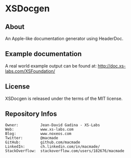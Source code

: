 XSDocgen
========

About
-----

An Apple-like documentation generator using HeaderDoc.

Example documentation
---------------------

A real world example output can be found at: http://doc.xs-labs.com/XSFoundation/

License
-------

XSDocgen is released under the terms of the MIT license.

Repository Infos
----------------

    Owner:			Jean-David Gadina - XS-Labs
    Web:			www.xs-labs.com
    Blog:			www.noxeos.com
    Twitter:		@macmade
    GitHub:			github.com/macmade
    LinkedIn:		ch.linkedin.com/in/macmade/
    StackOverflow:	stackoverflow.com/users/182676/macmade
